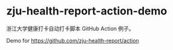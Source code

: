 # zju-health-report-action-demo

浙江大学健康打卡自动打卡脚本  GitHub Action 例子。

Demo for https://github.com/zju-health-report/action
